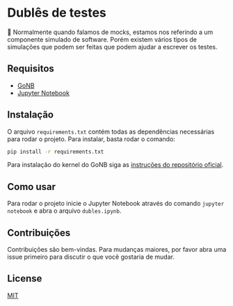 # Dublês de testes

🤸 Normalmente quando falamos de mocks, estamos nos referindo a um componente simulado de software. Porém existem vários tipos de simulações que podem ser feitas que podem ajudar a escrever os testes.

## Requisitos

- [GoNB](https://github.com/janpfeifer/gonb)
- [Jupyter Notebook](https://jupyter.org/install)

## Instalação

O arquivo `requirements.txt` contém todas as dependências necessárias para rodar o projeto. Para instalar, basta rodar o comando:

```bash
pip install -r requirements.txt
```

Para instalação do kernel do GoNB siga as [instruções do repositório oficial](https://github.com/janpfeifer/gonb?tab=readme-ov-file#installation).

## Como usar

Para rodar o projeto inicie o Jupyter Notebook através do comando `jupyter notebook` e abra o arquivo `dubles.ipynb`.

## Contribuições

Contribuições são bem-vindas. Para mudanças maiores, por favor abra uma issue primeiro para discutir o que você gostaria de mudar.

## License

[MIT](https://choosealicense.com/licenses/mit/)
